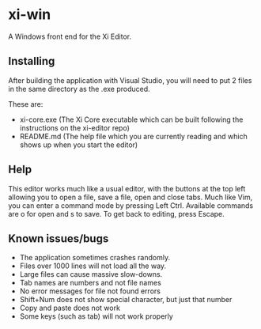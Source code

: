 # xi-win
A Windows front end for the Xi Editor.

## Installing
After building the application with Visual Studio, you will need to put 2 files in the same directory as the .exe produced.

These are:
*   xi-core.exe (The Xi Core executable which can be built following the instructions on the xi-editor repo)
*   README.md (The help file which you are currently reading and which shows up when you start the editor)

## Help
This editor works much like a usual editor, with the buttons at the top left allowing you to open a file, save a file, open and close tabs.
Much like Vim, you can enter a command mode by pressing Left Ctrl. Available commands are o for open and s to save.
To get back to editing, press Escape.

## Known issues/bugs
*   The application sometimes crashes randomly.
*   Files over 1000 lines will not load all the way.
*   Large files can cause massive slow-downs.
*   Tab names are numbers and not file names
*   No error messages for file not found errors
*   Shift+Num does not show special character, but just that number
*   Copy and paste does not work
*   Some keys (such as tab) will not work properly
